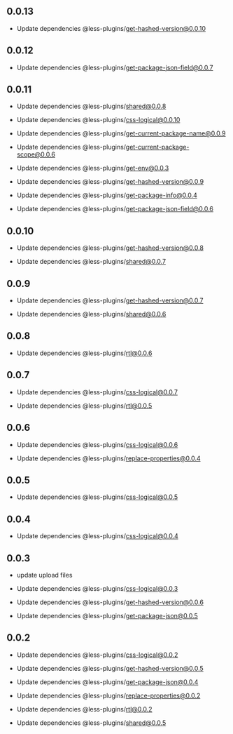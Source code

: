 ## 0.0.13

- Update dependencies @less-plugins/get-hashed-version@0.0.10

## 0.0.12

- Update dependencies @less-plugins/get-package-json-field@0.0.7

## 0.0.11

- Update dependencies @less-plugins/shared@0.0.8

- Update dependencies @less-plugins/css-logical@0.0.10

- Update dependencies @less-plugins/get-current-package-name@0.0.9

- Update dependencies @less-plugins/get-current-package-scope@0.0.6

- Update dependencies @less-plugins/get-env@0.0.3

- Update dependencies @less-plugins/get-hashed-version@0.0.9

- Update dependencies @less-plugins/get-package-info@0.0.4

- Update dependencies @less-plugins/get-package-json-field@0.0.6

## 0.0.10

- Update dependencies @less-plugins/get-hashed-version@0.0.8

- Update dependencies @less-plugins/shared@0.0.7

## 0.0.9

- Update dependencies @less-plugins/get-hashed-version@0.0.7

- Update dependencies @less-plugins/shared@0.0.6

## 0.0.8

- Update dependencies @less-plugins/rtl@0.0.6

## 0.0.7

- Update dependencies @less-plugins/css-logical@0.0.7

- Update dependencies @less-plugins/rtl@0.0.5

## 0.0.6

- Update dependencies @less-plugins/css-logical@0.0.6

- Update dependencies @less-plugins/replace-properties@0.0.4

## 0.0.5

- Update dependencies @less-plugins/css-logical@0.0.5

## 0.0.4

- Update dependencies @less-plugins/css-logical@0.0.4

## 0.0.3

- update upload files

- Update dependencies @less-plugins/css-logical@0.0.3

- Update dependencies @less-plugins/get-hashed-version@0.0.6

- Update dependencies @less-plugins/get-package-json@0.0.5

## 0.0.2

- Update dependencies @less-plugins/css-logical@0.0.2

- Update dependencies @less-plugins/get-hashed-version@0.0.5

- Update dependencies @less-plugins/get-package-json@0.0.4

- Update dependencies @less-plugins/replace-properties@0.0.2

- Update dependencies @less-plugins/rtl@0.0.2

- Update dependencies @less-plugins/shared@0.0.5
